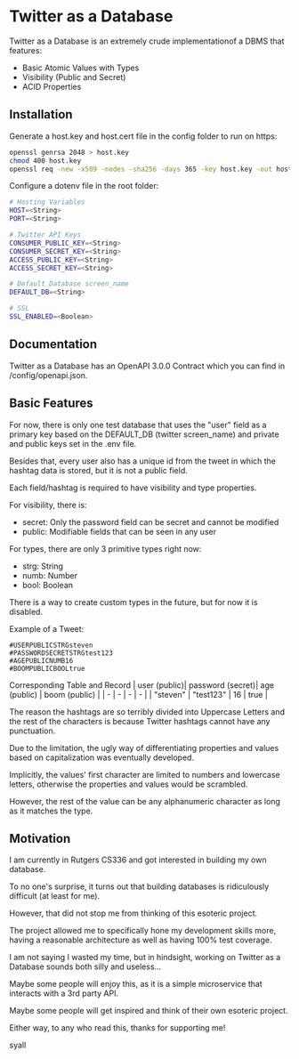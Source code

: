 # Twitter as a Database

Twitter as a Database is an extremely crude implementationof a DBMS that features:

* Basic Atomic Values with Types
* Visibility (Public and Secret)
* ACID Properties

## Installation

Generate a host.key and host.cert file in the config folder to run on https:

```bash
openssl genrsa 2048 > host.key
chmod 400 host.key
openssl req -new -x509 -nodes -sha256 -days 365 -key host.key -out host.cert
```

Configure a dotenv file in the root folder:

```bash
# Hosting Variables
HOST=<String>
PORT=<String>

# Twitter API Keys
CONSUMER_PUBLIC_KEY=<String>
CONSUMER_SECRET_KEY=<String>
ACCESS_PUBLIC_KEY=<String>
ACCESS_SECRET_KEY=<String>

# Default Database screen_name
DEFAULT_DB=<String>

# SSL
SSL_ENABLED=<Boolean>
```

## Documentation

Twitter as a Database has an OpenAPI 3.0.0 Contract which you can find in /config/openapi.json.

## Basic Features

For now, there is only one test database that uses the "user" field as a primary key based on the DEFAULT_DB (twitter screen_name) and private and public keys set in the .env file.

Besides that, every user also has a unique id from the tweet in which the hashtag data is stored, but it is not a public field.

Each field/hashtag is required to have visibility and type properties.

For visibility, there is:

* secret: Only the password field can be secret and cannot be modified
* public: Modifiable fields that can be seen in any user

For types, there are only 3 primitive types right now:

* strg: String
* numb: Number
* bool: Boolean

There is a way to create custom types in the future, but for now it is disabled.

Example of a Tweet:

```text
#USERPUBLICSTRGsteven
#PASSWORDSECRETSTRGtest123
#AGEPUBLICNUMB16
#BOOMPUBLICBOOLtrue
```

Corresponding Table and Record
| user (public)| password (secret)| age (public) | boom (public) |
| - | - | - | - |
| "steven" | "test123" | 16 | true |

The reason the hashtags are so terribly divided into Uppercase Letters and
the rest of the characters is because Twitter hashtags cannot have any punctuation.

Due to the limitation, the ugly way of differentiating properties and values based on capitalization was eventually developed.

Implicitly, the values' first character are limited to numbers and lowercase letters, otherwise the properties and values would be scrambled.

However, the rest of the value can be any alphanumeric character as long as it matches the type.

## Motivation

I am currently in Rutgers CS336 and got interested in building my own database.

To no one's surprise, it turns out that building databases is ridiculously difficult (at least for me).

However, that did not stop me from thinking of this esoteric project.

The project allowed me to specifically hone my development skills more, having a reasonable architecture as well as having 100% test coverage.

I am not saying I wasted my time, but in hindsight, working on Twitter as a Database sounds both silly and useless...

Maybe some people will enjoy this, as it is a simple microservice that interacts with a 3rd party API.

Maybe some people will get inspired and think of their own esoteric project.

Either way, to any who read this, thanks for supporting me!

syall
